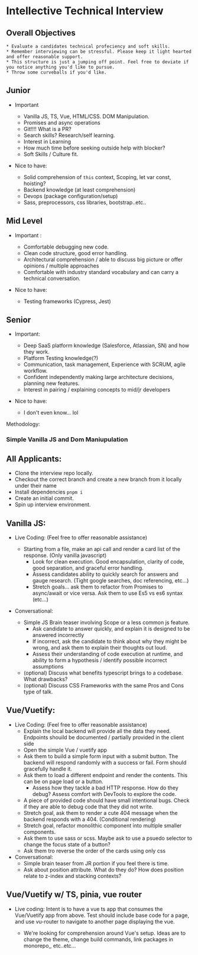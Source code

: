 # Intellective Technical Interview

## Overall Objectives
    * Evaluate a candidates technical profeciency and soft skills.
    * Remember interviewing can be stressful. Please keep it light hearted and offer reasonable support.
    * This structure is just a jumping off point. Feel free to deviate if you notice anything you'd like to pursue.
    * Throw some curveballs if you'd like.

## Junior

* Important 
    * Vanilla JS, TS, Vue, HTML/CSS. DOM Manipulation.
    * Promises and async operations
    * Git!!!! What is a PR? 
    * Search skills? Research/self learning.
    * Interest in Learning
    * How much time before seeking outside help with blocker?
    * Soft Skills / Culture fit.

* Nice to have: 
    * Solid comprehension of `this` context, Scoping, let var const, hoisting? 
    * Backend knowledge (at least comprehension)
    * Devops (package configuration/setup)
    * Sass, preprocessors, css libraries, bootstrap..etc..

## Mid Level

* Important : 
    * Comfortable debugging new code.
    * Clean code structure, good error handling.
    * Architectural comprehension / able to discuss big picture or offer opinions / multiple approaches
    * Comfortable with industry standard vocabulary and can carry a technical conversation.

* Nice to have: 
    * Testing frameworks (Cypress, Jest)

## Senior

* Important: 
    * Deep SaaS platform knowledge (Salesforce, Atlassian, SN) and how they work.
    * Platform Testing knowledge(?)
    * Communication, task management, Experience with SCRUM, agile workflow. 
    * Confident independently making large architecture decisions, planning new features.
    * Interest in pairing / explaining concepts to mid/jr developers

* Nice to have:
    * I don't even know... lol

Methodology:


### Simple Vanilla JS and Dom Maniupulation

## All Applicants:

* Clone the interview repo locally.
* Checkout the correct branch and create a new branch from it locally under their name
* Install dependencies `pnpm i`
* Create an initial commit.
* Spin up interview environment.

## Vanilla JS:

* Live Coding: (Feel free to offer reasonable assistance)
  
    * Starting from a file, make an api call and render a card list of the response. (Only vanilla javascript)
        * Look for clean execution. Good encapsulation, clarity of code, good separation, and graceful error handling.
        * Assess candidates ability to quickly search for answers and gauge research. (Tight google searches, doc referencing, etc...)
         * Stretch goals... ask them to refactor from Promises to async/await or vice versa. Ask them to use Es5 vs es6 syntax (etc...)
* Conversational: 
    * Simple JS Brain teaser involving Scope or a less common js feature.
        * Ask candidate to answer quickly, and explain it is designed to be answered incorrectly
        * If incorrect, ask the candidate to think about why they might be wrong, and ask them to explain their thoughts out loud.
        * Assess their understanding of code execution at runtime, and ability to form a hypothesis / identify possible incorrect assumptions
    * (optional) Discuss what benefits typescript brings to a codebase. What drawbacks?
    * (optional) Discuss CSS Frameworks with the same Pros and Cons type of talk.

## Vue/Vuetify:

* Live Coding: (Feel free to offer reasonable assistance)
    * Explain the local backend will provide all the data they need. Endpoints shouild be documented / partially provided in the client side
    * Open the simple Vue / vuetify app
    * Ask them to build a simple form input with a submit button. The backend will respond randomly with a success or fail. Form should gracefully handle it.
    * Ask them to load a different endpoint and render the contents. This can be on page load or a button.
        * Assess how they tackle a bad HTTP response. How do they debug? Assess comfort with DevTools to explore the code.
    * A piece of provided code should have small intentional bugs. Check if they are able to debug code that they did not write.
    * Stretch goal, ask them to render a cute 404 message when the backend responds with a 404. (Conditional rendering)
    * Stretch goal, refactor monolithic component into multiple smaller components.
    * Ask them to use sass or scss. Maybe ask to use a psuedo selector to change the focus state of a button?
    * Ask them tro reverse the order of the cards using only css
* Conversational: 
    * Simple brain teaser from JR portion if you feel there is time.
    * Ask about position attribute. What do they do? How does position relate to z-index and stacking contexts?


## Vue/Vuetify w/ TS, pinia, vue router

   * Live coding:
     Intent is to have a vue ts app that consumes the Vue/Vuetify app from above. Test should include base code for a page, and use vu-router to navigate to another page displaying the vue.

      * We're looking for comprehension around Vue's setup. Ideas are to change the theme, change build commands, link packages in monorepo,, etc..etc...


